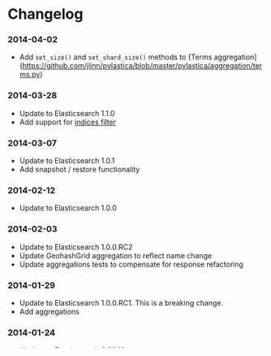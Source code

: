 Changelog
=========
### 2014-04-02
* Add `set_size()` and `set_shard_size()` methods to {Terms aggregation](https://github.com/jlinn/pylastica/blob/master/pylastica/aggregation/terms.py)

### 2014-03-28
* Update to Elasticsearch 1.1.0
* Add support for [indices filter](http://www.elasticsearch.org/guide/en/elasticsearch/reference/current/query-dsl-indices-filter.html)

### 2014-03-07
* Update to Elasticsearch 1.0.1
* Add snapshot / restore functionality

### 2014-02-12
* Update to Elasticsearch 1.0.0

### 2014-02-03
* Update to Elasticsearch 1.0.0.RC2
* Update GeohashGrid aggregation to reflect name change
* Update aggregations tests to compensate for response refactoring

### 2014-01-29
* Update to Elasticsearch 1.0.0.RC1. This is a breaking change.
* Add aggregations

### 2014-01-24
* Update to Elasticsearch 0.90.10

### 2013-12-18
* Update to Elasticsearch 0.90.8
* Add support for [simple_query_string query](http://www.elasticsearch.org/guide/en/elasticsearch/reference/current/query-dsl-simple-query-string-query.html)

### 2013-12-13
* Add support for [suggesters](http://www.elasticsearch.org/guide/en/elasticsearch/reference/current/search-suggesters.html)